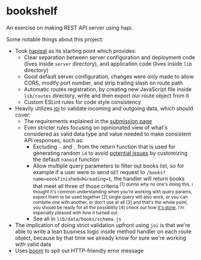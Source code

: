 # bookshelf
 An exercise on making REST API server using hapi.

 Some notable things about this project:
 - Took [hapipal](https://hapipal.com) as its starting point which provides:
   - Clear separation between server configuration and deployment code (lives inside `server` directory), and application code (lives inside `lib` directory)
   - Good default server configuration, changes were only made to allow CORS, modify port number, and strip trailing slash on route path
   - Automatic routes registration, by creating new JavaScript file inside `lib/routes` directory, write and then export our route object from it
   - Custom ESLint rules for code style consistency
 - Heavily utilizes [joi](https://hapi.dev/tutorials/validation/#joi) to validate incoming and outgoing data, which should cover:
   - The requirements explained in the [submission page](https://www.dicoding.com/academies/261/tutorials/14967)
   - Even stricter rules focusing on opinionated view of what's considered as valid data type and value needed to make consistent API responses, such as:
     - Excluding `-` and `_` from the return function that is used for generating random `id` to avoid [potential issues](https://github.com/ai/nanoid/issues/347) by customizing the default `nanoid` function
     - Allow multiple query parameters to filter out books list, so for example if a user were to send `GET` request to `/books?name=een&finished=0&reading=1`, the handler will return books that meet all three of those criteria <sup>[1] dunno why no one's doing this, i thought it's common understanding when you're working with query params, expect them to be used together [2] single query will also work, or you can combine one with another, or don't use at all [3] and that's the whole point, you should be ready for all the possibility [4] check out how [it's done](https://github.com/imsyf/bookshelf/blob/4adfb1a0b7af555cf6d051d535e1aa85c7163c4c/lib/routes/books/list.js#L46), i'm especially pleased with how it turned out</sup>
     - See all in `lib/data/books/schema.js`
 - The implication of doing strict validation upfront using `joi` is that we're able to write a lean business logic inside method handler on each route object, because by that time we already know for sure we're working with valid data
 - Uses [boom](https://github.com/hapijs/boom/tree/master) to spit out HTTP-friendly error message
